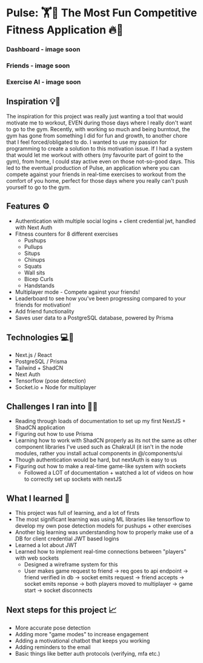 # Pulse: 🏋️🌟 The Most Fun Competitive Fitness Application 🔥💪

### Dashboard - image soon

### Friends - image soon

### Exercise AI - image soon

## Inspiration 💡💭
The inspiration for this project was really just wanting a tool that would motivate me to workout, EVEN during those days where I really don't want to go to the gym. Recently, with working so much and being burntout, the gym has gone from something I did for fun and growth, to another chore that I feel forced/obligated to do. I wanted to use my passion for programming to create a solution to this motivation issue. If I had a system that would let me workout with others (my favourite part of goint to the gym), from home, I could stay active even on those not-so-good days. This led to the eventual production of Pulse, an application where you can compete against your friends in real-time exercises to workout from the comfort of you home, perfect for those days where you really can't push yourself to go to the gym.

## Features ⚙️
- Authentication with multiple social logins + client credential jwt, handled with Next Auth
- Fitness counters for 8 different exercises
  - Pushups
  - Pullups
  - Situps
  - Chinups
  - Squats
  - Wall sits
  - Bicep Curls
  - Handstands
- Multiplayer mode - Compete against your friends!
- Leaderboard to see how you've been progressing compared to your friends for motivation!
- Add friend functionality 
- Saves user data to a PostgreSQL database, powered by Prisma

## Technologies 💻🔐
- Next.js / React
- PostgreSQL / Prisma
- Tailwind + ShadCN
- Next Auth
- Tensorflow (pose detection)
- Socket.io + Node for multiplayer

## Challenges I ran into 💪🤔
- Reading through loads of documentation to set up my first NextJS + ShadCN application
- Figuring out how to use Prisma 
- Learning how to work with ShadCN properly as its not the same as other component libraries I've used such as ChakraUI (it isn't in the node modules, rather you install actual components in @/components/ui
- Though authentication would be hard, but nextAuth is  easy to us
- Figuring out how to make a real-time game-like system with sockets
  - Followed a LOT of documentation + watched a lot of videos on how to correctly set up sockets with nextJS
  
## What I learned 🧠
- This project was full of learning, and a lot of firsts
- The most significant learning was using ML libraries like tensorflow to develop my own pose detection models for pushups + other exercises
- Another big learning was understanding how to properly make use of a DB for client credential JWT based logins
- Learned a lot about JWT
- Learned how to implement real-time connections between "players" with web sockets
  - Designed a wireframe system for this
  - User makes game request to friend -> req goes to api endpoint -> friend verified in db -> socket emits request -> friend accepts -> socket emits reponse -> both players moved to multiplayer -> game start -> socket disconnects

## Next steps for this project 📈
- More accurate pose detection
- Adding more "game modes" to increase engagement
- Adding a motivational chatbot that keeps you working
- Adding reminders to the email
- Basic things like better auth protocols (verifying, mfa etc.)

